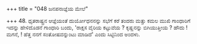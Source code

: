 +++
title = "048 ಜನಪನಾಜ್ಞೆಯ ಮೇಲೆ"

+++
48. ಧೃತರಾಷ್ಟ್ರನ ಆಜ್ಞೆಯಂತೆ ದುರ್ಯೋಧನನನ್ನು ಸಭೆಗೆ ಕರೆ ತಂದರು ಮತ್ತು ಕಮಲ ಮುಖಿ ಗಾಂಧಾರಿಗೆ ಇದನ್ನು ಹೇಳಿದೊಡನೆ ಗಾಂಧಾರಿ ಬಂದು, 'ರಾಕ್ಷಸ ವೈರಿಯ ಕಟ್ಟುವೆಯ ? ಕೃಷ್ಣನನ್ನು ಬಿಗಿಯುತ್ತೀಯ ? ಹೌದು ! ಮಗನೆ, ! ಹೆತ್ತ ನನಗೆ ಸಂತೋಷವನ್ನುಂಟು ಮಾಡಿದೆ' ಎಂದು ಸಿಟ್ಟಿನಿಂದ ಅಂದಳು.
